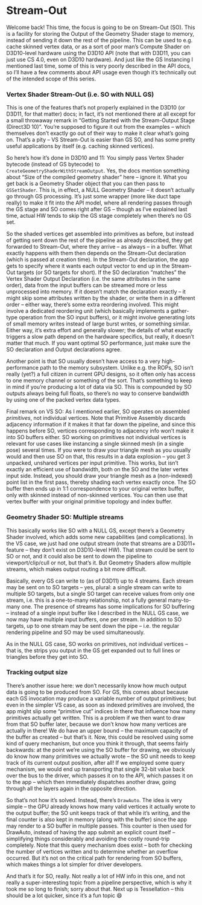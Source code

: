 # Stream-Out

Welcome back! This time, the focus is going to be on Stream-Out (SO). This is a facility for storing the Output of the Geometry Shader stage to memory, instead of sending it down the rest of the pipeline. This can be used to e.g. cache skinned vertex data, or as a sort of poor man’s Compute Shader on D3D10-level hardware using the D3D10 API (note that with D3D11, you can just use CS 4.0, even on D3D10 hardware). And just like the GS Instancing I mentioned last time, some of this is very poorly described in the API docs, so I’ll have a few comments about API usage even though it’s technically out of the intended scope of this series.

### Vertex Shader Stream-Out (i.e. SO with NULL GS)

This is one of the features that’s not properly explained in the D3D10 (or D3D11, for that matter) docs; in fact, it’s not mentioned there at all except for a small throwaway remark in “Getting Started with the Stream-Output Stage (Direct3D 10)”. You’re supposed to figure it out from the examples – which themselves don’t exactly go out of their way to make it clear what’s going on. That’s a pity – VS Stream-Out is easier than GS SO, and has some pretty useful applications by itself (e.g. caching skinned vertices).

So here’s how it’s done in D3D10 and 11: You simply pass Vertex Shader bytecode (instead of GS bytecode) to `CreateGeometryShaderWithStreamOutput`. Yes, the docs mention something about “Size of the compiled geometry shader” here – ignore it. What you get back is a Geometry Shader object that you can then pass to `GSSetShader`. This is, in effect, a NULL Geometry Shader – it doesn’t actually go through GS processing. It’s just some wrapper (more like duct tape really) to make it fit into the API model, where all rendering passes through the GS stage and SO comes right after GS – though as I’ve explained last time, actual HW tends to skip the GS stage completely when there’s no GS set.

So the shaded vertices get assembled into primitives as before, but instead of getting sent down the rest of the pipeline as already described, they get forwarded to Stream-Out, where they arrive – as always – in a buffer. What exactly happens with them then depends on the Stream-Out declaration (which is passed at creation time). In the Stream-Out declaration, the app gets to specify where it wants each output vector to end up in the Stream-Out targets (or SO targets for short). If the SO declaration “matches” the Vertex Shader Output Declaration (i.e. the same attributes in the same order), data from the input buffers can be streamed more or less unprocessed into memory. If it doesn’t match the declaration exactly – it might skip some attributes written by the shader, or write them in a different order – either way, there’s some extra reordering involved. This might involve a dedicated reordering unit (which basically implements a gather-type operation from the SO input buffers), or it might involve generating lots of small memory writes instead of large burst writes, or something similar. Either way, it’s extra effort and generally slower; the details of what exactly triggers a slow path depend on the hardware specifics, but really, it doesn’t matter that much. If you want optimal SO performance, just make sure the SO declaration and Output declarations agree.

Another point is that SO usually doesn’t have access to a very high-performance path to the memory subsystem. Unlike e.g. the ROPs, SO isn’t really (yet?) a full citizen in current GPU designs, so it often only has access to one memory channel or something of the sort. That’s something to keep in mind if you’re producing a lot of data via SO. This is compounded by SO outputs always being full floats, so there’s no way to conserve bandwidth by using one of the packed vertex data types.

Final remark on VS SO: As I mentioned earlier, SO operates on assembled _primitives_, not individual vertices. Note that Primitive Assembly discards adjacency information if it makes it that far down the pipeline, and since this happens before SO, vertices corresponding to adjacency info won’t make it into SO buffers either. SO working on primitives not individual vertices is relevant for use cases like instancing a single skinned mesh (in a single pose) several times. If you were to draw your triangle mesh as you usually would and then use SO on that, this results in a data explosion – you get 3 unpacked, unshared vertices per input primitive. This works, but isn’t exactly an efficient use of bandwidth, both on the SO and the later vertex input side. Instead, you should draw your triangle mesh as a (non-indexed) point list in the first pass, thereby shading each vertex exactly once. The SO buffer then ends up in 1:1 correspondence to your original vertex buffer, only with skinned instead of non-skinned vertices. You can then use that vertex buffer with your original primitive topology and index buffer.

### Geometry Shader SO: Multiple streams

This basically works like SO with a NULL GS, except there’s a Geometry Shader involved, which adds some new capabilities (and complications). In the VS case, we just had one output stream (note that streams are a D3D11+ feature – they don’t exist on D3D10-level HW). That stream could be sent to SO or not, and it could also be sent to down the pipeline to viewport/clip/cull or not, but that’s it. But Geometry Shaders allow multiple streams, which makes output routing a bit more difficult.

Basically, every GS can write to (as of D3D11) up to 4 streams. Each stream may be sent on to SO targets – yes, plural: a single stream can write to multiple SO targets, but a single SO target can receive values from only one stream, i.e. this is a one-to-many relationship, not a fully general many-to-many one. The presence of streams has some implications for SO buffering – instead of a single input buffer like I described in the NULL GS case, we now may have multiple input buffers, one per stream. In addition to SO targets, up to one stream may be sent down the pipe – i.e. the regular rendering pipeline and SO may be used simultaneously.

As in the NULL GS case, SO works on primitives, not individual vertices – that is, the strips you output in the GS get expanded out to full lines or triangles before they get into SO.

### Tracking output size

There’s another issue here: we don’t necessarily know how much output data is going to be produced from SO. For GS, this comes about because each GS invocation may produce a variable number of output primitives; but even in the simpler VS case, as soon as indexed primitives are involved, the app might slip some “primitive cut” indices in there that influence how many primitives actually get written. This is a problem if we then want to draw from that SO buffer later, because we don’t know how many vertices are actually in there! We do have an upper bound – the maximum capacity of the buffer as created – but that’s it. Now, this could be resolved using some kind of query mechanism, but once you think it through, that seems fairly backwards: at the point we’re using the SO buffer for drawing, we obviously do know how many primitives we actually wrote – the SO unit needs to keep track of its current output position, after all! If we employed some query mechanism, we would end up transporting that single 32-bit value back over the bus to the driver, which passes it on to the API, which passes it on to the app – which then immediately dispatches another draw, going through all the layers again in the opposite direction.

So that’s not how it’s solved. Instead, there’s `DrawAuto`. The idea is very simple – the GPU already knows how many valid vertices it actually wrote to the output buffer; the SO unit keeps track of that while it’s writing, and the final counter is also kept in memory (along with the buffer) since the app may render to a SO buffer in multiple passes. This counter is then used for DrawAuto, instead of having the app submit an explicit count itself – simplifying things considerably and avoiding the costly round-trip completely. Note that this query mechanism does exist – both for checking the number of vertices written and to determine whether an overflow occurred. But it’s not on the critical path for rendering from SO buffers, which makes things a lot simpler for driver developers.

And that’s it for SO, really. Not really a lot of HW info in this one, and not really a super-interesting topic from a pipeline perspective, which is why it took me so long to finish; sorry about that. Next up is Tessellation – this should be a lot quicker, since it’s a fun topic 😄